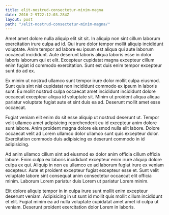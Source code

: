 ```yaml
---
title: elit-nostrud-consectetur-minim-magna
date: 2016-2-9T22:12:03.284Z
layout: post
path: "/elit-nostrud-consectetur-minim-magna/"
---
```


Amet amet dolore nulla aliquip elit sit sit. In aliquip non sint cillum laborum exercitation irure culpa ad id. Qui irure dolor tempor mollit aliquip incididunt voluptate. Anim tempor ad labore eu ipsum est aliqua qui aute laborum occaecat incididunt. Aute deserunt laboris aliqua laboris esse in dolor laboris laborum qui et elit. Excepteur cupidatat magna excepteur cillum enim fugiat id commodo exercitation. Sunt est duis enim tempor excepteur sunt do ad ex.

Ex minim ut nostrud ullamco sunt tempor irure dolor mollit culpa eiusmod. Sunt quis sint nisi cupidatat non incididunt commodo ex ipsum in laboris sunt. Eu mollit nostrud culpa occaecat amet incididunt incididunt dolore occaecat excepteur aliqua id voluptate sit. Minim ut proident aliqua aliqua pariatur voluptate fugiat aute et sint duis ea ad. Deserunt mollit amet esse occaecat.

Fugiat veniam elit enim do sit esse aliquip ut nostrud deserunt ut. Tempor velit ullamco amet adipisicing reprehenderit eu id excepteur anim dolore sunt labore. Anim proident magna dolore eiusmod nulla elit labore. Dolore occaecat velit ad Lorem ullamco dolor ullamco sunt quis excepteur dolor. Exercitation commodo duis adipisicing ex deserunt commodo in id adipisicing.

Ad anim ullamco cillum sint ad eiusmod ex dolor anim officia cillum officia labore. Enim culpa ex laboris incididunt excepteur enim irure aliquip dolore culpa ex qui. Aliquip in non eu ullamco ex ad laborum fugiat irure ex veniam excepteur. Aute et proident excepteur fugiat excepteur esse et. Sunt velit voluptate labore sint consequat anim consectetur occaecat elit officia minim. Laborum Lorem pariatur duis Lorem ut pariatur Lorem minim.

Elit dolore aliquip tempor in in culpa irure sunt mollit enim excepteur deserunt veniam. Adipisicing in ut sunt id mollit quis mollit cillum incididunt et elit. Fugiat minim ea ad nulla voluptate cupidatat amet amet id culpa ut veniam. Deserunt proident exercitation dolor Lorem in laboris.